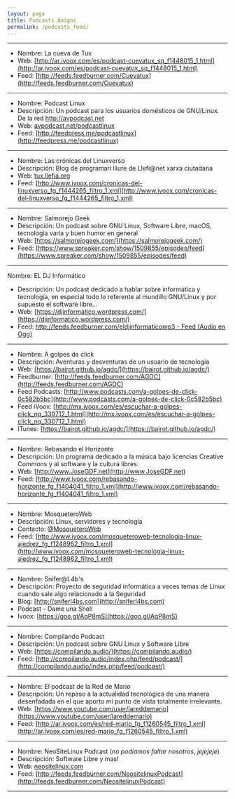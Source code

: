 ```yaml
---
layout: page
title: Podcasts Amigos
permalink: /podcasts_feed/
---
```


---

* Nombre: La cueva de Tux
* Web: [http://ar.ivoox.com/es/podcast-cuevatux_sq_f1448015_1.html](http://ar.ivoox.com/es/podcast-cuevatux_sq_f1448015_1.html)
* Feed: [http://feeds.feedburner.com/Cuevatux](http://feeds.feedburner.com/Cuevatux)

---

* Nombre: Podcast Linux
* Descripción: Un podcast para los usuarios domésticos de GNU/Linux. De la red http://avpodcast.net 
* Web: [avpodcast.net/podcastlinux](avpodcast.net/podcastlinux)
* Feed: [http://feedpress.me/podcastlinux](http://feedpress.me/podcastlinux)

---

* Nombre: Las crónicas del Linuxverso
* Descripción: Blog de programari lliure de Llefi@net xarxa ciutadana  
* Web: [tux.llefia.org](tux.llefia.org)
* Feed: [http://www.ivoox.com/cronicas-del-linuxverso_fg_f1444265_filtro_1.xml](http://www.ivoox.com/cronicas-del-linuxverso_fg_f1444265_filtro_1.xml)

---

* Nombre: Salmorejo Geek
* Descripción: Un podcast sobre GNU Linux, Software Libre, macOS, tecnología varia y buen humor en general
* Web: [https://salmorejogeek.com/](https://salmorejogeek.com/)
* Feed: [https://www.spreaker.com/show/1509855/episodes/feed](https://www.spreaker.com/show/1509855/episodes/feed)

---

Nombre: EL DJ Informático
* Descripción: Un podcast dedicado a hablar sobre informática y tecnología, en especial todo lo referente al mundillo GNU/Linux y por supuesto el software libre...
* Web: [https://djinformatico.wordpress.com/](https://djinformatico.wordpress.com/)
* Feed: [http://feeds.feedburner.com/eldjinformaticomp3  - Feed (Audio en Ogg)](http://feeds.feedburner.com/eldjinformaticoogg)

---

* Nombre: A golpes de click
* Descripción: Aventuras y desventuras de un usuario de tecnología
* Web: [https://bairot.github.io/agdc/](https://bairot.github.io/agdc/)
* Feedburner: [http://feeds.feedburner.com/AGDC](http://feeds.feedburner.com/AGDC)
* Feed Podcasts: [http://www.podcasts.com/a-golpes-de-click-0c582b5bc](http://www.podcasts.com/a-golpes-de-click-0c582b5bc)
* Feed iVoox: [http://mx.ivoox.com/es/escuchar-a-golpes-click_nq_330712_1.html](http://mx.ivoox.com/es/escuchar-a-golpes-click_nq_330712_1.html)
* ITunes: [https://bairot.github.io/agdc/](https://bairot.github.io/agdc/)

---

* Nombre: Rebasando el Horizonte 
* Descripción: Un programa dedicado a la música bajo licencias Creative Commons y al software y la cultura libres.
* Web: [http://www.JoseGDF.net](http://www.JoseGDF.net)
* Feed: [http://www.ivoox.com/rebasando-horizonte_fg_f1404041_filtro_1.xml](http://www.ivoox.com/rebasando-horizonte_fg_f1404041_filtro_1.xml)

---

* Nombre: MosqueteroWeb
* Descripción: Linux, servidores y tecnología
* Contacto: [@MosqueteroWeb](https://www.twitter.com/mosqueteroweb)
* Feed: [http://www.ivoox.com/mosqueteroweb-tecnologia-linux-ajedrez_fg_f1248962_filtro_1.xml](http://www.ivoox.com/mosqueteroweb-tecnologia-linux-ajedrez_fg_f1248962_filtro_1.xml)

---

* Nombre: Snifer@L4b's 
* Descripción: Proyecto de seguridad informática a veces temas de Linux cuando sale algo relacionado a la Seguridad 
* Blog: [http://sniferl4bs.com](http://sniferl4bs.com)
* Podcast - Dame una Shell
* Ivoox: [https://goo.gl/AqP8mS](https://goo.gl/AqP8mS)

---

* Nombre: Compilando Podcast
* Descripción: Un podcast sobre GNU Linux y Software Libre
* Web: [https://compilando.audio/](https://compilando.audio/)
* Feed: [http://compilando.audio/index.php/feed/podcast/](http://compilando.audio/index.php/feed/podcast/)

---

* Nombre: El podcast de la Red de Mario
* Descripción: Un repaso a la actualidad tecnológica de una manera desenfadada en el que aporto mi punto de vista totalmente irrelevante.
* Web: [https://www.youtube.com/user/lareddemario](https://www.youtube.com/user/lareddemario)
* Feed: [http://ar.ivoox.com/es/red-mario_fg_f1260545_filtro_1.xml](http://ar.ivoox.com/es/red-mario_fg_f1260545_filtro_1.xml)

---

* Nombre: NeoSiteLinux Podcast (_no podíamos faltar nosotros, jejejeje_)
* Descripción: Software Libre y mas! 
* Web: [neositelinux.com](neositelinux.com)
* Feed: [http://feeds.feedburner.com/NeositelinuxPodcast](http://feeds.feedburner.com/NeositelinuxPodcast)

---
